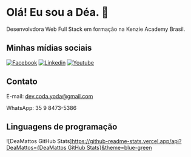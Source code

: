 # Olá! Eu sou a Déa. 🖖

Desenvolvdora Web Full Stack em formação na Kenzie Academy Brasil.

## Minhas mídias sociais

[![Facebook](https://img.shields.io/badge/Facebook-1877F2?style=for-the-badge&logo=facebook&logoColor=white)](https://www.facebook.com/Prof4n4) [![Linkedin](https://img.shields.io/badge/LinkedIn-0077B5?style=for-the-badge&logo=linkedin&logoColor=white)](https://www.linkedin.com/in/andr%C3%A9a-de-mattos-55b833245/) [![Youtube](https://img.shields.io/badge/YouTube-FF0000?style=for-the-badge&logo=youtube&logoColor=white)](https://www.youtube.com/channel/UCUQGkqg9x-jZBtuwynlc6-Q)


## Contato

E-mail: dev.coda.yoda@gmail.com

WhatsApp: 35 9 8473-5386

## Linguagens de programação

![DeaMattos GitHub Stats][https://github-readme-stats.vercel.app/api?DeaMattos={DeaMattos GitHub Stats}&theme=blue-green
](https://github-readme-stats.vercel.app/api?username={username}&theme=blue-green
)
